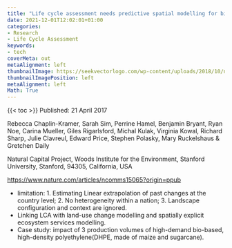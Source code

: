 ```yaml
---
title: "Life cycle assessment needs predictive spatial modelling for biodiversity and ecosystem services"
date: 2021-12-01T12:02:01+01:00
categories:
- Research
- Life Cycle Assessment
keywords:
- tech
coverMeta: out
metaAlignment: left
thumbnailImage: https://seekvectorlogo.com/wp-content/uploads/2018/10/nature-communications-vector-logo.png
thumbnailImagePosition: left
metaAlignment: left
Math: True
---
```


<!--more-->
{{< toc >}}
Published: 21 April 2017

Rebecca Chaplin-Kramer, Sarah Sim, Perrine Hamel, Benjamin Bryant, Ryan Noe, Carina Mueller, Giles Rigarlsford, Michal Kulak, Virginia Kowal, Richard Sharp, Julie Clavreul, Edward Price, Stephen Polasky, Mary Ruckelshaus & Gretchen Daily

Natural Capital Project, Woods Institute for the Environment, Stanford University, Stanford, 94305, California, USA

https://www.nature.com/articles/ncomms15065?origin=ppub

* limitation: 1. Estimating Linear extrapolation of past changes at the country level; 2. No heterogeneity within a nation; 3. Landscape configuration and context are ignored.
* Linking LCA with land-use change modelling and spatially explicit ecosystem services modelling.
* Case study: impact of 3 production volumes of high-demand bio-based, high-density polyethylene(DHPE, made of maize and sugarcane). 
